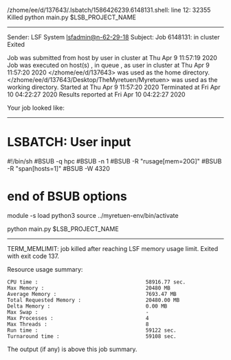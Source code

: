 /zhome/ee/d/137643/.lsbatch/1586426239.6148131.shell: line 12: 32355 Killed                  python main.py $LSB_PROJECT_NAME

------------------------------------------------------------
Sender: LSF System <lsfadmin@n-62-29-18>
Subject: Job 6148131: <NNAgent0network-100-50-10> in cluster <dcc> Exited

Job <NNAgent0network-100-50-10> was submitted from host <n-62-27-21> by user <s183905> in cluster <dcc> at Thu Apr  9 11:57:19 2020
Job was executed on host(s) <n-62-29-18>, in queue <hpc>, as user <s183905> in cluster <dcc> at Thu Apr  9 11:57:20 2020
</zhome/ee/d/137643> was used as the home directory.
</zhome/ee/d/137643/Desktop/TheMyretuen/Myretuen> was used as the working directory.
Started at Thu Apr  9 11:57:20 2020
Terminated at Fri Apr 10 04:22:27 2020
Results reported at Fri Apr 10 04:22:27 2020

Your job looked like:

------------------------------------------------------------
# LSBATCH: User input
#!/bin/sh
#BSUB -q hpc
#BSUB -n 1
#BSUB -R "rusage[mem=20G]"
#BSUB -R "span[hosts=1]"
#BSUB -W 4320
# end of BSUB options

module -s load python3
source ../myretuen-env/bin/activate

python main.py $LSB_PROJECT_NAME


------------------------------------------------------------

TERM_MEMLIMIT: job killed after reaching LSF memory usage limit.
Exited with exit code 137.

Resource usage summary:

    CPU time :                                   58916.77 sec.
    Max Memory :                                 20480 MB
    Average Memory :                             7693.47 MB
    Total Requested Memory :                     20480.00 MB
    Delta Memory :                               0.00 MB
    Max Swap :                                   -
    Max Processes :                              4
    Max Threads :                                8
    Run time :                                   59122 sec.
    Turnaround time :                            59108 sec.

The output (if any) is above this job summary.


